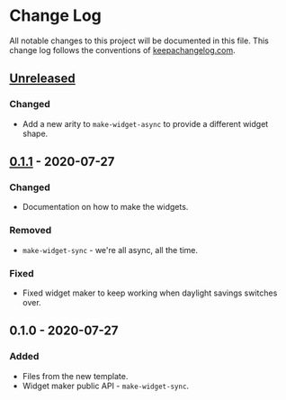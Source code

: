 # Change Log
All notable changes to this project will be documented in this file. This change log follows the conventions of [keepachangelog.com](http://keepachangelog.com/).

## [Unreleased]
### Changed
- Add a new arity to `make-widget-async` to provide a different widget shape.

## [0.1.1] - 2020-07-27
### Changed
- Documentation on how to make the widgets.

### Removed
- `make-widget-sync` - we're all async, all the time.

### Fixed
- Fixed widget maker to keep working when daylight savings switches over.

## 0.1.0 - 2020-07-27
### Added
- Files from the new template.
- Widget maker public API - `make-widget-sync`.

[Unreleased]: https://github.com/your-name/mailchimp-downloader/compare/0.1.1...HEAD
[0.1.1]: https://github.com/your-name/mailchimp-downloader/compare/0.1.0...0.1.1
